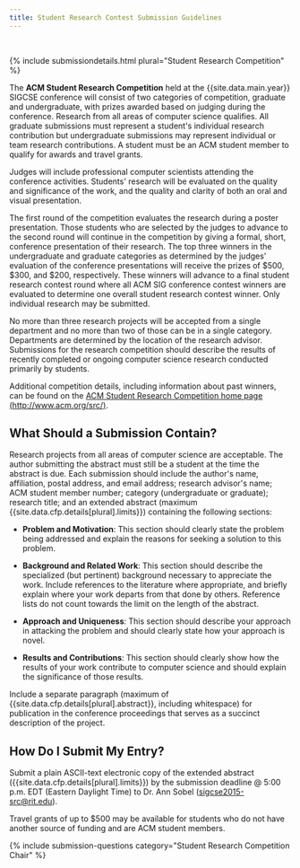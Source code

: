 ```yaml
---
title: Student Research Contest Submission Guidelines
---
```


<div> &nbsp; </div>

{% include submissiondetails.html plural="Student Research Competition" %}


The **ACM Student Research Competition** held at
the {{site.data.main.year}} SIGCSE conference will consist of two categories of
competition, graduate and undergraduate, with prizes awarded based on
judging during the conference. Research from all areas of computer
science qualifies. All graduate submissions must represent a student's
individual research contribution but undergraduate submissions may
represent individual or team research contributions. A student must be
an ACM student member to qualify for awards and travel grants.

Judges will include professional computer scientists attending the
conference activities. Students' research will be evaluated on the
quality and significance of the work, and the quality and clarity of
both an oral and visual presentation.

The first round of the competition evaluates the research during a
poster presentation. Those students who are selected by the judges to
advance to the second round will continue in the competition by giving a
formal, short, conference presentation of their research. The top three
winners in the undergraduate and graduate categories as determined by
the judges' evaluation of the conference presentations will receive the
prizes of \$500, \$300, and \$200, respectively. These winners will
advance to a final student research contest round where all ACM SIG
conference contest winners are evaluated to determine one overall
student research contest winner. Only individual research may be
submitted.

No more than three research projects will be accepted from a single
department and no more than two of those can be in a single category.
Departments are determined by the location of the research advisor.
Submissions for the research competition should describe the results of
recently completed or ongoing computer science research conducted
primarily by students.

Additional competition details, including information about past
winners, can be found on the [ACM Student Research Competition home page
(http://www.acm.org/src/)](http://www.acm.org/src/).

## What Should a Submission Contain?

Research projects from all areas of computer science are acceptable. The
author submitting the abstract must still be a student at the time the
abstract is due. Each submission should include the author's name,
affiliation, postal address, and email address; research advisor's name;
ACM student member number; category (undergraduate or graduate);
research title; and an extended abstract (maximum {{site.data.cfp.details[plural].limits}})
containing the following sections:

-   **Problem and Motivation**: This section should clearly state the
    problem being addressed and explain the reasons for seeking a
    solution to this problem.
    
-   **Background and Related Work**: This section should describe the
    specialized (but pertinent) background necessary to appreciate the
    work. Include references to the literature where appropriate, and
    briefly explain where your work departs from that done by others.
    Reference lists do not count towards the limit on the length of the
    abstract.
    
-   **Approach and Uniqueness**: This section should describe your
    approach in attacking the problem and should clearly state how your
    approach is novel.
    
-   **Results and Contributions**: This section should clearly show how
    the results of your work contribute to computer science and should
    explain the significance of those results.

Include a separate paragraph (maximum of {{site.data.cfp.details[plural].abstract}}, including whitespace) for
publication in the conference proceedings that serves as a succinct
description of the project.

## How Do I Submit My Entry?

Submit a plain ASCII-text electronic copy of the extended abstract ({{site.data.cfp.details[plural].limits}}) by the submission deadline @ 5:00 p.m. EDT (Eastern Daylight
Time) to Dr. Ann Sobel (<a href="mailto:sigcse2015-src@rit.edu">sigcse2015-src@rit.edu</a>).

Travel grants of up to \$500 may be available for students who do not
have another source of funding and are ACM student members.

{% include submission-questions category="Student Research Competition Chair" %}
